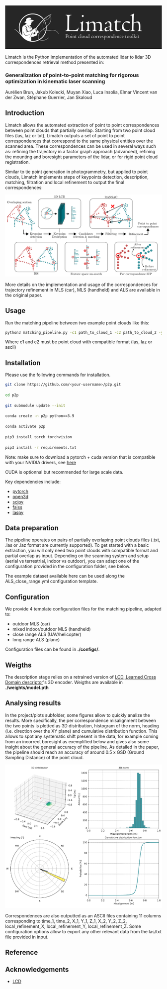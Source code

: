 
![Point to point matching pipeline](./media/limatch.png)

Limatch is the Python implementation of the automated lidar to lidar 3D correspondences retrieval method presented in:

### Generalization of point-to-point matching for rigorous optimization in kinematic laser scanning
Aurélien Brun, Jakub Kolecki, Muyan Xiao, Luca Insolia, Elmar Vincent van der Zwan, Stéphane Guerrier, Jan Skaloud

## Introduction

Limatch allows the automated extraction of point to point correspondences between point clouds that partially overlap. Starting from two point cloud files (las, laz or txt), Limatch outputs a set of point to point correspondences that correspond to the same physical entities over the scanned area. These correspondences can be used in several ways such as: refining the trajectory in a factor graph approach (advanced), refining the mounting and boresight parameters of the lidar, or for rigid point cloud registration.

Similar to tie point generation in photogrammetry, but applied to point clouds, Limatch implements steps of keypoints detection, description, matching, filtration and local refinement to output the final correspondences:

![Point to point matching pipeline](./media/p2p_pipeline.png)

More details on the implementation and usage of the correspondences for trajectory refinement in MLS (car), MLS (handheld) and ALS are available in the original paper.

## Usage 

Run the matching pipeline between two example point clouds like this:

```bash
python3 matching_pipeline.py -c1 path_to_cloud_1 -c2 path_to_cloud_2 -y path_to_config.yml

```

Where c1 and c2 must be point cloud with compatible format (las, laz or ascii)

## Installation

Please use the following commands for installation.


```bash
git clone https://github.com/<your-username>/p2p.git

cd p2p

git submodule update --init

conda create -n p2p python==3.9

conda activate p2p

pip3 install torch torchvision

pip3 install -r requirements.txt
```
Note: make sure to download a pytorch + cuda version that is compatible with your NVIDIA drivers, see [here](https://pytorch.org/get-started/previous-versions/)

CUDA is optionnal but recommended for large scale data.

Key dependencies include: 

- [pytorch](https://pytorch.org/)
- [open3d](http://www.open3d.org/)
- [scipy](https://scipy.org/)
- [faiss](https://github.com/facebookresearch/faiss)
- [laspy](https://laspy.readthedocs.io/)

## Data preparation 

The pipeline operates on pairs of partially overlaping point clouds files (.txt, .las or .laz format are currently supported). To get started with a basic extraction, you will only need two point clouds with compatible format and partial overlap as input. Depending on the scanning system and setup (aerial vs terrestrial, indoor vs outdoor), you can adapt one of the configuration provided in the configuration folder, see below.

The example dataset available here can be used along the ALS_close_range.yml configuration template.


## Configuration

We provide 4 template configuration files for the matching pipeline, adapted to:

- outdoor MLS (car)
- mixed indoor/outdoor MLS (handheld)
- close range ALS (UAV/helicopter)
- long range ALS (plane)

Configuration files can be found in **./configs/**.

## Weigths

The description stage relies on a retrained version of [LCD, Learned Cross Domain descriptor](https://github.com/hkust-vgd/lcd)'s 3D encoder. Weigths are available in **./weights/model.pth**
## Analysing results

In the project/plots subfolder, some figures allow to quickly analize the results. More specifically, the per correspondence misalignment between the two points is plotted as 3D distribution, histogram of the norm, heading (i.e. direction over the XY plane) and cumulative distribution function. This allows to spot any systematic shift present in the data, for example coming from an incorrect boresight as exemplified below and gives also some insight about the general accuracy of the pipeline. As detailed in the paper, the pipeline should reach an accuracy of around 0.5 x GSD (Ground Sampling Distance) of the point cloud.


![Point to point matching results](./media/stats.png)

Correspondences are also outputted as an ASCII files containing 11 columns corresponding to time_1, time_2, X_1, Y_1, Z_1, X_2, Y_2, Z_2, local_refinement_X, local_refinement_Y, local_refinement_Z. Some configuration options allow to export any other relevant data from the las/txt file provided in input.

## Reference


## Acknowledgements

- [LCD](https://github.com/hkust-vgd/lcd)

